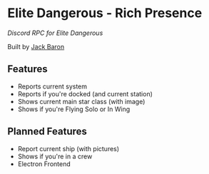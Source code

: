 # Elite Dangerous - Rich Presence
_Discord RPC for Elite Dangerous_  

Built by [Jack Baron](https://www.jackbaron.com)

## Features
- Reports current system
- Reports if you're docked (and current station)
- Shows current main star class (with image)
- Shows if you're Flying Solo or In Wing

## Planned Features
- Report current ship (with pictures)
- Shows if you're in a crew
- Electron Frontend
